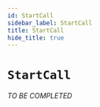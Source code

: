 ```yaml
---
id: StartCall
sidebar_label: StartCall
title: StartCall
hide_title: true
---
```

# `StartCall`

_TO BE COMPLETED_